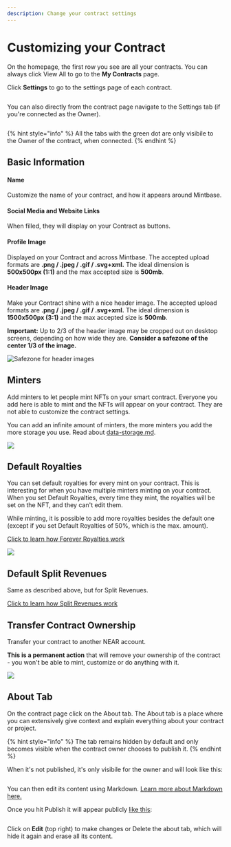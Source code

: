 ```yaml
---
description: Change your contract settings
---
```


# Customizing your Contract

On the homepage, the first row you see are all your contracts. You can always click View All to go to the **My Contracts** page.

Click **Settings** to go to the settings page of each contract.

<figure><img src="../../.gitbook/assets/Screenshot 2023-07-05 at 17.22.33 (1).png" alt=""><figcaption></figcaption></figure>

You can also directly from the contract page navigate to the Settings tab (if you're connected as the Owner).



<figure><img src="../../.gitbook/assets/Screenshot 2023-07-05 at 17.25.25.png" alt=""><figcaption></figcaption></figure>

{% hint style="info" %}
All the tabs with the green dot are only visibile to the Owner of the contract, when connected.
{% endhint %}



## Basic Information

#### Name

Customize the name of your contract, and how it appears around Mintbase.

#### Social Media and Website Links

When filled, they will display on your Contract as buttons.

#### Profile Image

Displayed on your Contract and across Mintbase. The accepted upload formats are **.png / .jpeg / .gif / .svg+xml.** The ideal dimension is **500x500px (1:1)** and the max accepted size is **500mb**.

#### Header Image

Make your Contract shine with a nice header image. The accepted upload formats are **.png / .jpeg / .gif / .svg+xml.** The ideal dimension is **1500x500px (3:1)** and the max accepted size is **500mb**.

**Important:** Up to 2/3 of the header image may be cropped out on desktop screens, depending on how wide they are. **Consider a safezone of the center 1/3 of the image.**

![Safezone for header images](../../.gitbook/assets/mintbase-header-safezone-23.png)



## Minters

Add minters to let people mint NFTs on your smart contract. Everyone you add here is able to mint and the NFTs will appear on your contract. They are not able to customize the contract settings.

You can add an infinite amount of minters, the more minters you add the more storage you use. Read about [data-storage.md](../data-storage.md "mention").

![](<../../.gitbook/assets/Screenshot 2022-08-01 at 15.47.32.png>)

## Default Royalties

You can set default royalties for every mint on your contract. This is interesting for when you have multiple minters minting on your contract. When you set Default Royalties, every time they mint, the royalties will be set on the NFT, and they can't edit them.

While minting, it is possible to add more royalties besides the default one (except if you set Default Royalties of 50%, which is the max. amount).

[Click to learn how Forever Royalties work](https://docs.mintbase.io/creating/minting/minting-nfts#forever-royalties)

![](<../../.gitbook/assets/Screenshot 2022-08-01 at 15.51.21.png>)

## Default Split Revenues

Same as described above, but for Split Revenues.

[Click to learn how Split Revenues work](https://docs.mintbase.io/creating/minting/minting-nfts#split-revenues)

## Transfer Contract Ownership

Transfer your contract to another NEAR account.

**This is a permanent action** that will remove your ownership of the contract - you won't be able to mint, customize or do anything with it.

![](<../../.gitbook/assets/Screenshot 2022-08-01 at 15.52.30.png>)

## About Tab

On the contract page click on the About tab. The About tab is a place where you can extensively give context and explain everything about your contract or project.

{% hint style="info" %}
The tab remains hidden by default and only becomes visible when the contract owner chooses to publish it.
{% endhint %}

When it's not published, it's only visibile for the owner and will look like this:

<figure><img src="../../.gitbook/assets/Screenshot 2023-07-05 at 17.29.38.png" alt=""><figcaption></figcaption></figure>

You can then edit its content using Markdown. [Learn more about Markdown here.](https://www.markdownguide.org/basic-syntax/)

Once you hit Publish it will appear publicly [like this](https://www.mintbase.xyz/contract/flyingthings.mintbase1.near/about):&#x20;

<figure><img src="../../.gitbook/assets/Screenshot 2023-07-05 at 17.36.15.png" alt=""><figcaption></figcaption></figure>

Click on **Edit** (top right) to make changes or Delete the about tab, which will hide it again and erase all its content.

<figure><img src="../../.gitbook/assets/Screenshot 2023-07-05 at 17.35.05.png" alt=""><figcaption></figcaption></figure>
